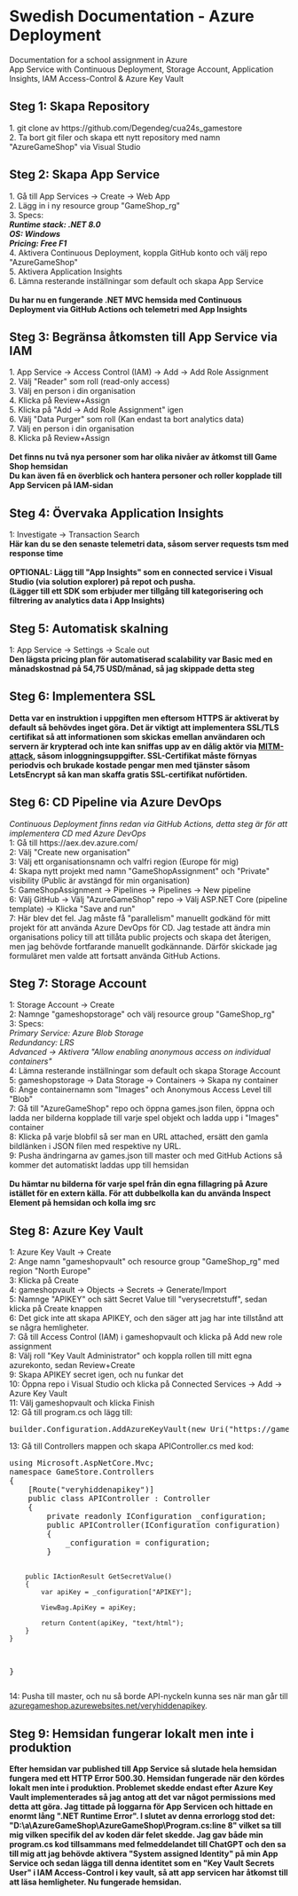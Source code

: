 # Swedish Documentation - Azure Deployment
Documentation for a school assignment in Azure<br>
App Service with Continuous Deployment, Storage Account, Application Insights, IAM Access-Control & Azure Key Vault 

<h2>Steg 1: Skapa Repository</h2>
1. git clone av https://github.com/Degendeg/cua24s_gamestore<br/>
2. Ta bort git filer och skapa ett nytt repository med namn "AzureGameShop" via Visual Studio<br/>

<h2>Steg 2: Skapa App Service</h2>
1. Gå till App Services -> Create -> Web App<br/>
2. Lägg in i ny resource group "GameShop_rg"<br/>
3. Specs:<br/>
<i><b>
  Runtime stack: .NET 8.0<br/>
  OS: Windows<br/>
  Pricing: Free F1<br/>
</b></i>
4. Aktivera Continuous Deployment, koppla GitHub konto och välj repo "AzureGameShop"<br/>
5. Aktivera Application Insights<br/>
6. Lämna resterande inställningar som default och skapa App Service<br/><br>
<b>Du har nu en fungerande .NET MVC hemsida med Continuous Deployment via GitHub Actions och telemetri med App Insights</b>

<h2>Steg 3: Begränsa åtkomsten till App Service via IAM</h2>
1. App Service -> Access Control (IAM) -> Add -> Add Role Assignment<br/>
2. Välj "Reader" som roll (read-only access)<br/>
3. Välj en person i din organisation<br/>
4. Klicka på Review+Assign<br/>
5. Klicka på "Add -> Add Role Assignment" igen<br/>
6. Välj "Data Purger" som roll (Kan endast ta bort analytics data)<br/>
7. Välj en person i din organisation<br/>
8. Klicka på Review+Assign<br/><br/>
<b>Det finns nu två nya personer som har olika nivåer av åtkomst till Game Shop hemsidan<br>
Du kan även få en överblick och hantera personer och roller kopplade till App Servicen på IAM-sidan</b>

<h2>Steg 4: Övervaka Application Insights</h2>
1: Investigate -> Transaction Search<br>
<b>Här kan du se den senaste telemetri data, såsom server requests tsm med response time<br><br>
OPTIONAL: Lägg till "App Insights" som en connected service i Visual Studio (via solution explorer) på repot och pusha.<br>
(Lägger till ett SDK som erbjuder mer tillgång till kategorisering och filtrering av analytics data i App Insights)</b>

<h2>Steg 5: Automatisk skalning</h2>
1: App Service -> Settings -> Scale out<br>
<b>Den lägsta pricing plan för automatiserad scalability var Basic med en månadskostnad på 54,75 USD/månad, så jag skippade detta steg</b>

<h2>Steg 6: Implementera SSL</h2>
<b>Detta var en instruktion i uppgiften men eftersom HTTPS är aktiverat by default så behövdes inget göra. Det är viktigt att implementera SSL/TLS certifikat så att informationen som skickas emellan användaren och servern är krypterad och inte kan sniffas upp av en dålig aktör via <a href="https://en.wikipedia.org/wiki/Man-in-the-middle_attack">MITM-attack</a>, såsom inloggningsuppgifter. SSL-Certifikat måste förnyas periodvis och brukade kostade pengar men med tjänster såsom LetsEncrypt så kan man skaffa gratis SSL-certifikat nuförtiden.</b>
  
<h2>Steg 6: CD Pipeline via Azure DevOps</h2>
<i>Continuous Deployment finns redan via GitHub Actions, detta steg är för att implementera CD med Azure DevOps</i><br>
1: Gå till https://aex.dev.azure.com/<br>
2: Välj "Create new organisation"<br>
3: Välj ett organisationsnamn och valfri region (Europe för mig)<br>
4: Skapa nytt projekt med namn "GameShopAssignment" och "Private" visibility (Public är avstängd för min organisation)<br>
5: GameShopAssignment -> Pipelines -> Pipelines -> New pipeline<br>
6: Välj GitHub -> Välj "AzureGameShop" repo -> Välj ASP.NET Core (pipeline template) -> Klicka "Save and run"<br>
7: Här blev det fel. Jag måste få "parallelism" manuellt godkänd för mitt projekt för att använda Azure DevOps för CD. Jag testade att ändra min organisations policy till att tillåta public projects och skapa det återigen, men jag behövde fortfarande manuellt godkännande. Därför skickade jag formuläret men valde att fortsatt använda GitHub Actions.<br>

<h2>Steg 7: Storage Account</h2>
1: Storage Account -> Create<br>
2: Namnge "gameshopstorage" och välj resource group "GameShop_rg"<br>
3: Specs:<br>
<i>
  Primary Service: Azure Blob Storage<br>
  Redundancy: LRS<br>
  Advanced -> Aktivera "Allow enabling anonymous access on individual containers"<br>
</i>
4: Lämna resterande inställningar som default och skapa Storage Account<br>
5: gameshopstorage -> Data Storage -> Containers -> Skapa ny container<br>
6: Ange containernamn som "Images" och Anonymous Access Level till "Blob"<br>
7: Gå till "AzureGameShop" repo och öppna games.json filen, öppna och ladda ner bilderna kopplade till varje spel objekt och ladda upp i "Images" container<br>
8: Klicka på varje blobfil så ser man en URL attached, ersätt den gamla bildlänken i JSON filen med respektive ny URL.<br>
9: Pusha ändringarna av games.json till master och med GitHub Actions så kommer det automatiskt laddas upp till hemsidan<br><br>
<b>Du hämtar nu bilderna för varje spel från din egna fillagring på Azure istället för en extern källa. För att dubbelkolla kan du använda Inspect Element på hemsidan och kolla img src</b>

<h2>Steg 8: Azure Key Vault</h2>
1: Azure Key Vault -> Create<br>
2: Ange namn "gameshopvault" och resource group "GameShop_rg" med region "North Europe"<br>
3: Klicka på Create<br>
4: gameshopvault -> Objects -> Secrets -> Generate/Import<br>
5: Namnge "APIKEY" och sätt Secret Value till "verysecretstuff", sedan klicka på Create knappen<br>
6: Det gick inte att skapa APIKEY, och den säger att jag har inte tillstånd att se några hemligheter.<br>
7: Gå till Access Control (IAM) i gameshopvault och klicka på Add new role assignment<br>
8: Välj roll "Key Vault Administrator" och koppla rollen till mitt egna azurekonto, sedan Review+Create<br>
9: Skapa APIKEY secret igen, och nu funkar det<br>
10: Öppna repo i Visual Studio och klicka på Connected Services -> Add -> Azure Key Vault<br>
11: Välj gameshopvault och klicka Finish<br>
12: Gå till program.cs och lägg till:<br>
<pre>
builder.Configuration.AddAzureKeyVault(new Uri("https://gameshopvault.vault.azure.net/"), new DefaultAzureCredential());
</pre>
13: Gå till Controllers mappen och skapa APIController.cs med kod:<br>
<pre>
using Microsoft.AspNetCore.Mvc;
namespace GameStore.Controllers
{
    [Route("veryhiddenapikey")]
    public class APIController : Controller
    {
        private readonly IConfiguration _configuration;
        public APIController(IConfiguration configuration)
        {
            _configuration = configuration;
        }

        public IActionResult GetSecretValue()
        {
            var apiKey = _configuration["APIKEY"];

            ViewBag.ApiKey = apiKey;

            return Content(apiKey, "text/html");
        }
    }
}
</pre>
14: Pusha till master, och nu så borde API-nyckeln kunna ses när man går till <a href="azuregameshop.azurewebsites.net/veryhiddenapikey">azuregameshop.azurewebsites.net/veryhiddenapikey</a>.

<h2>Steg 9: Hemsidan fungerar lokalt men inte i produktion</h2>
<b>Efter hemsidan var published till App Service så slutade hela hemsidan fungera med ett HTTP Error 500.30. Hemsidan fungerade när den kördes lokalt men inte i produktion. Problemet skedde endast efter Azure Key Vault implementerades så jag antog att det var något permissions med detta att göra. Jag tittade på loggarna för App Servicen och hittade en enormt lång ".NET Runtime Error". I slutet av denna errorlogg stod det: "D:\a\AzureGameShop\AzureGameShop\Program.cs:line 8" vilket sa till mig vilken specifik del av koden där felet skedde. Jag gav både min program.cs kod tillsammans med felmeddelandet till ChatGPT och den sa till mig att jag behövde aktivera "System assigned Identity" på min App Service och sedan lägga till denna identitet som en "Key Vault Secrets User" i IAM Access-Control i key vault, så att app servicen har åtkomst till att läsa hemligheter. Nu fungerade hemsidan.</b>
